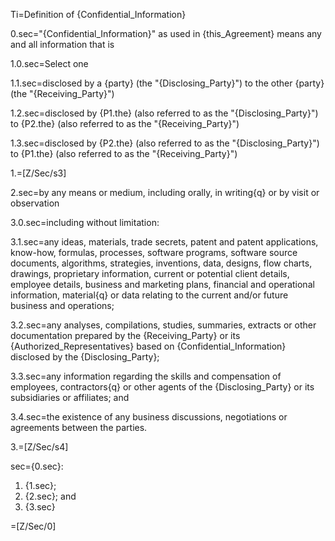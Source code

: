 Ti=Definition of {Confidential_Information}

0.sec="{Confidential_Information}" as used in {this_Agreement} means any and all information that is

1.0.sec=Select one

1.1.sec=disclosed by a {party} (the "{Disclosing_Party}") to the other {party} (the "{Receiving_Party}")

1.2.sec=disclosed by {P1.the} (also referred to as the "{Disclosing_Party}") to {P2.the} (also referred to as the "{Receiving_Party}")

1.3.sec=disclosed by {P2.the} (also referred to as the "{Disclosing_Party}") to {P1.the} (also referred to as the "{Receiving_Party}")

1.=[Z/Sec/s3]

2.sec=by any means or medium, including orally, in writing{q} or by visit or observation

3.0.sec=including without limitation:

3.1.sec=any ideas, materials, trade secrets, patent and patent applications, know-how, formulas, processes, software programs, software source documents, algorithms, strategies, inventions, data, designs, flow charts, drawings, proprietary information, current or potential client details, employee details, business and marketing plans, financial and operational information, material{q} or data relating to the current and/or future business and operations;

3.2.sec=any analyses, compilations, studies, summaries, extracts or other documentation prepared by the {Receiving_Party} or its {Authorized_Representatives} based on {Confidential_Information} disclosed by the {Disclosing_Party};

3.3.sec=any information regarding the skills and compensation of employees, contractors{q} or other agents of the {Disclosing_Party} or its subsidiaries or affiliates; and

3.4.sec=the existence of any business discussions, negotiations or agreements between the parties.

3.=[Z/Sec/s4]

sec={0.sec}:<ol><li>{1.sec}; <li>{2.sec}; and <li>{3.sec}</ol>

=[Z/Sec/0]
